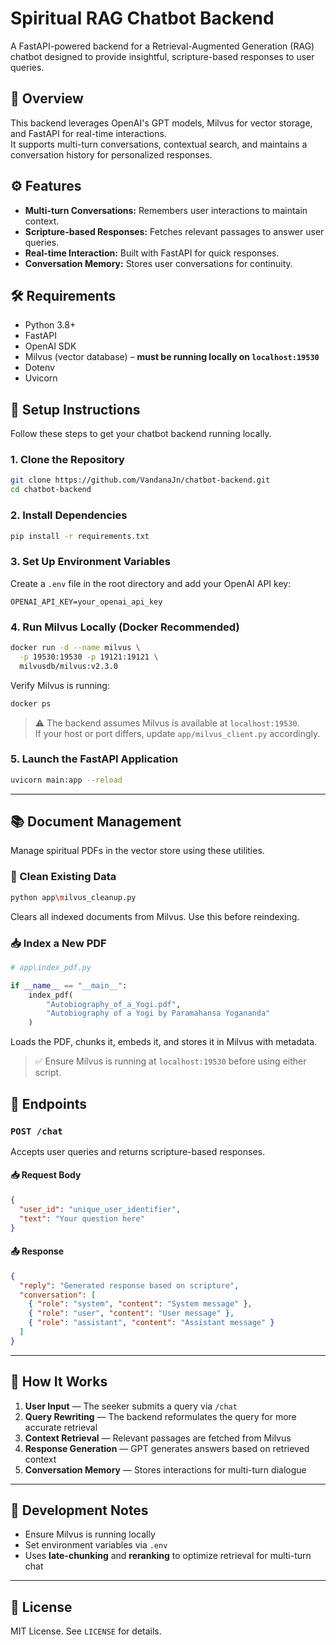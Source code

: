 # Spiritual RAG Chatbot Backend

A FastAPI-powered backend for a Retrieval-Augmented Generation (RAG) chatbot designed to provide insightful, scripture-based responses to user queries.

## 🧠 Overview

This backend leverages OpenAI's GPT models, Milvus for vector storage, and FastAPI for real-time interactions.  
It supports multi-turn conversations, contextual search, and maintains a conversation history for personalized responses.

## ⚙️ Features

- **Multi-turn Conversations:** Remembers user interactions to maintain context.
- **Scripture-based Responses:** Fetches relevant passages to answer user queries.
- **Real-time Interaction:** Built with FastAPI for quick responses.
- **Conversation Memory:** Stores user conversations for continuity.

## 🛠️ Requirements

- Python 3.8+  
- FastAPI  
- OpenAI SDK  
- Milvus (vector database) – **must be running locally on `localhost:19530`**  
- Dotenv  
- Uvicorn  

## 🔧 Setup Instructions

Follow these steps to get your chatbot backend running locally.

### 1. Clone the Repository

```bash
git clone https://github.com/VandanaJn/chatbot-backend.git
cd chatbot-backend
```

### 2. Install Dependencies

```bash
pip install -r requirements.txt
```

### 3. Set Up Environment Variables

Create a `.env` file in the root directory and add your OpenAI API key:

```env
OPENAI_API_KEY=your_openai_api_key
```

### 4. Run Milvus Locally (Docker Recommended)

```bash
docker run -d --name milvus \
  -p 19530:19530 -p 19121:19121 \
  milvusdb/milvus:v2.3.0
```

Verify Milvus is running:

```bash
docker ps
```

> ⚠️ The backend assumes Milvus is available at `localhost:19530`.  
> If your host or port differs, update `app/milvus_client.py` accordingly.

### 5. Launch the FastAPI Application

```bash
uvicorn main:app --reload
```

---

## 📚 Document Management

Manage spiritual PDFs in the vector store using these utilities.

### 🧹 Clean Existing Data

```bash
python app\milvus_cleanup.py
```

Clears all indexed documents from Milvus. Use this before reindexing.

### 📥 Index a New PDF

```python
# app\index_pdf.py

if __name__ == "__main__":
    index_pdf(
        "Autobiography_of_a_Yogi.pdf",
        "Autobiography of a Yogi by Paramahansa Yogananda"
    )
```

Loads the PDF, chunks it, embeds it, and stores it in Milvus with metadata.

> ✅ Ensure Milvus is running at `localhost:19530` before using either script.
## 🔁 Endpoints

### `POST /chat`

Accepts user queries and returns scripture-based responses.

#### 📥 Request Body

```json
{
  "user_id": "unique_user_identifier",
  "text": "Your question here"
}
```

#### 📤 Response

```json
{
  "reply": "Generated response based on scripture",
  "conversation": [
    { "role": "system", "content": "System message" },
    { "role": "user", "content": "User message" },
    { "role": "assistant", "content": "Assistant message" }
  ]
}
```

---

## 🧠 How It Works

1. **User Input** — The seeker submits a query via `/chat`  
2. **Query Rewriting** — The backend reformulates the query for more accurate retrieval  
3. **Context Retrieval** — Relevant passages are fetched from Milvus  
4. **Response Generation** — GPT generates answers based on retrieved context  
5. **Conversation Memory** — Stores interactions for multi-turn dialogue

---

## 🧪 Development Notes

- Ensure Milvus is running locally  
- Set environment variables via `.env`  
- Uses **late-chunking** and **reranking** to optimize retrieval for multi-turn chat

---

## 📜 License

MIT License. See `LICENSE` for details.